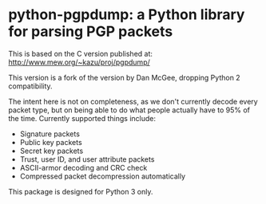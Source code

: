 # python-pgpdump: a Python library for parsing PGP packets

This is based on the C version published at:
http://www.mew.org/~kazu/proj/pgpdump/

This version is a fork of the version by Dan McGee, dropping Python 2 compatibility.

The intent here is not on completeness, as we don't currently decode every
packet type, but on being able to do what people actually have to 95% of the
time. Currently supported things include:

* Signature packets
* Public key packets
* Secret key packets
* Trust, user ID, and user attribute packets
* ASCII-armor decoding and CRC check
* Compressed packet decompression automatically

This package is designed for Python 3 only. 
